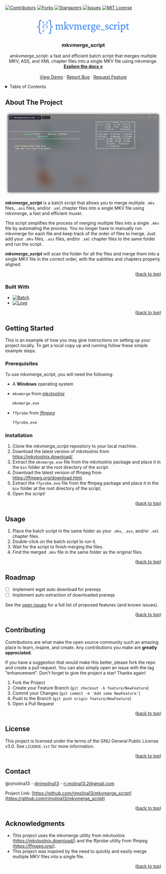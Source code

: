 <!-- Improved compatibility of back to top link: See: https://github.com/othneildrew/Best-README-Template/pull/73 -->
<a name="readme-top"></a>
<!--
*** Thanks for checking out the Best-README-Template. If you have a suggestion
*** that would make this better, please fork the repo and create a pull request
*** or simply open an issue with the tag "enhancement".
*** Don't forget to give the project a star!
*** Thanks again! Now go create something AMAZING! :D
-->



<!-- PROJECT SHIELDS -->
<!--
*** I'm using markdown "reference style" links for readability.
*** Reference links are enclosed in brackets [ ] instead of parentheses ( ).
*** See the bottom of this document for the declaration of the reference variables
*** for contributors-url, forks-url, etc. This is an optional, concise syntax you may use.
*** https://www.markdownguide.org/basic-syntax/#reference-style-links
-->
[![Contributors][contributors-shield]][contributors-url]
[![Forks][forks-shield]][forks-url]
[![Stargazers][stars-shield]][stars-url]
[![Issues][issues-shield]][issues-url]
[![MIT License][license-shield]][license-url]
<!-- [![LinkedIn][linkedin-shield]][linkedin-url] -->



<!-- PROJECT LOGO -->
<br />
<div align="center">
  <a href="https://github.com/rjmolina13/mkvmerge_script">
    <img src="images/logo.png" alt="Logo" width="300" height=45">
  </a>

<h3 align="center">mkvmerge_script</h3>

  <p align="center">
    amkvmerge_script: a fast and efficient batch script that merges multiple MKV, ASS, and XML chapter files into a single MKV file using mkvmerge.
    <br />
    <a href="https://github.com/rjmolina13/mkvmerge_script"><strong>Explore the docs »</strong></a>
    <br />
    <br />
    <a href="https://github.com/rjmolina13/mkvmerge_script">View Demo</a>
    ·
    <a href="https://github.com/rjmolina13/mkvmerge_script/issues">Report Bug</a>
    ·
    <a href="https://github.com/rjmolina13/mkvmerge_script/issues">Request Feature</a>
  </p>
</div>



<!-- TABLE OF CONTENTS -->
<details>
  <summary>Table of Contents</summary>
  <ol>
    <li>
      <a href="#about-the-project">About The Project</a>
      <ul>
        <li><a href="#built-with">Built With</a></li>
      </ul>
    </li>
    <li>
      <a href="#getting-started">Getting Started</a>
      <ul>
        <li><a href="#prerequisites">Prerequisites</a></li>
        <li><a href="#installation">Installation</a></li>
      </ul>
    </li>
    <li><a href="#usage">Usage</a></li>
    <li><a href="#roadmap">Roadmap</a></li>
    <li><a href="#contributing">Contributing</a></li>
    <li><a href="#license">License</a></li>
    <li><a href="#contact">Contact</a></li>
    <li><a href="#acknowledgments">Acknowledgments</a></li>
  </ol>
</details>



<!-- ABOUT THE PROJECT -->
## About The Project

[![Product Name Screen Shot][product-screenshot]](https://example.com)

***mkvmerge_script*** is a batch script that allows you to merge multiple `.mkv` files, `.ass` files, and/or `.xml` chapter files into a single MKV file using mkvmerge, a fast and efficient muxer.

This script simplifies the process of merging multiple files into a single `.mkv` file by automating the process. You no longer have to manually run mkvmerge for each file and keep track of the order of files to merge. Just add your `.mkv` files, `.ass` files, and/or `.xml` chapter files to the same folder and run the script.

***mkvmerge_script*** will scan the folder for all the files and merge them into a single MKV file in the correct order, with the subtitles and chapters properly aligned. 

<p align="right">(<a href="#readme-top">back to top</a>)</p>

### Built With

* [![Batch][Shell]][Shell-url]
* [![Love][Love]][Love-url]


<p align="right">(<a href="#readme-top">back to top</a>)</p>



<!-- GETTING STARTED -->
## Getting Started

This is an example of how you may give instructions on setting up your project locally.
To get a local copy up and running follow these simple example steps.

### Prerequisites

To use mkvmerge_script, you will need the following:

* A **Windows** operating system

* `mkvmerge` from [*mkvtoolnix*](https://mkvtoolnix.download/downloads.html#windows)
  ```sh
  mkvmerge.exe
  ```
* `ffprobe` from [*ffmpeg*](https://www.gyan.dev/ffmpeg/builds/ffmpeg-git-essentials.7z)
  ```sh
  ffprobe.exe
  ```

### Installation

1. Clone the *mkvmerge_script* repository to your local machine.
2. Download the latest version of mkvtoolnix from https://mkvtoolnix.download/.
3. Extract the `mkvmerge.exe` file from the mkvtoolnix package and place it in the `bin` folder at the root directory of the script.
4. Download the latest version of ffmpeg from https://ffmpeg.org/download.html.
5. Extract the `ffprobe.exe` file from the ffmpeg package and place it in the `bin` folder at the root directory of the script.
6. Open the script!

<p align="right">(<a href="#readme-top">back to top</a>)</p>



<!-- USAGE EXAMPLES -->
## Usage

1. Place the batch script in the same folder as your `.mkv`, `.ass`, and/or `.xml` chapter files.
2. Double-click on the batch script to run it.
3. Wait for the script to finish merging the files.
4. Find the merged `.mkv` file in the same folder as the original files.

<p align="right">(<a href="#readme-top">back to top</a>)</p>



<!-- ROADMAP -->
## Roadmap

- [ ] Implement wget auto download for prereqs
- [ ] Implement auto extraction of downloaded prereqs

See the [open issues](https://github.com/rjmolina13/mkvmerge_script/issues) for a full list of proposed features (and known issues).

<p align="right">(<a href="#readme-top">back to top</a>)</p>



<!-- CONTRIBUTING -->
## Contributing

Contributions are what make the open source community such an amazing place to learn, inspire, and create. Any contributions you make are **greatly appreciated**.

If you have a suggestion that would make this better, please fork the repo and create a pull request. You can also simply open an issue with the tag "enhancement".
Don't forget to give the project a star! Thanks again!

1. Fork the Project
2. Create your Feature Branch (`git checkout -b feature/NewFeature`)
3. Commit your Changes (`git commit -m 'Add some NewFeature'`)
4. Push to the Branch (`git push origin feature/NewFeature`)
5. Open a Pull Request

<p align="right">(<a href="#readme-top">back to top</a>)</p>



<!-- LICENSE -->
## License

This project is licensed under the terms of the GNU General Public License v3.0. See `LICENSE.txt` for more information.

<p align="right">(<a href="#readme-top">back to top</a>)</p>



<!-- CONTACT -->
## Contact

@rjmolina13 - [@rjmolina13](https://twitter.com/rjmolina13) - rj.molina13.2@gmail.com

Project Link: [https://github.com/rjmolina13/mkvmerge_script](https://github.com/rjmolina13/mkvmerge_script)

<p align="right">(<a href="#readme-top">back to top</a>)</p>



<!-- ACKNOWLEDGMENTS -->
## Acknowledgments


- This project uses the mkvmerge utility from mkvtoolnix (https://mkvtoolnix.download/) and the ffprobe utility from ffmpeg (https://ffmpeg.org/).
- This project was inspired by the need to quickly and easily merge multiple MKV files into a single file.


<p align="right">(<a href="#readme-top">back to top</a>)</p>



<!-- MARKDOWN LINKS & IMAGES -->
<!-- https://www.markdownguide.org/basic-syntax/#reference-style-links -->

[Shell]: https://img.shields.io/badge/shell_script-%23121011.svg?style=for-the-badge&logo=gnu-bash&logoColor=white
[Shell-url]: https://github.com/rjmolina13/mkvmerge_script#!
[Love]: https://img.shields.io/badge/love-%E2%9D%A4%EF%B8%8F-black?style=for-the-badge
[Love-url]: https://github.com/rjmolina13/mkvmerge_script#!
[contributors-shield]: https://img.shields.io/github/contributors/rjmolina13/mkvmerge_script.svg?style=for-the-badge
[contributors-url]: https://github.com/rjmolina13/mkvmerge_script/graphs/contributors
[forks-shield]: https://img.shields.io/github/forks/rjmolina13/mkvmerge_script.svg?style=for-the-badge
[forks-url]: https://github.com/rjmolina13/mkvmerge_script/network/members
[stars-shield]: https://img.shields.io/github/stars/rjmolina13/mkvmerge_script.svg?style=for-the-badge
[stars-url]: https://github.com/rjmolina13/mkvmerge_script/stargazers
[issues-shield]: https://img.shields.io/github/issues/rjmolina13/mkvmerge_script.svg?style=for-the-badge
[issues-url]: https://github.com/rjmolina13/mkvmerge_script/issues
[license-shield]: https://img.shields.io/github/license/rjmolina13/mkvmerge_script.svg?style=for-the-badge
[license-url]: https://github.com/rjmolina13/mkvmerge_script/blob/master/LICENSE.txt
[linkedin-shield]: https://img.shields.io/badge/-LinkedIn-black.svg?style=for-the-badge&logo=linkedin&colorB=555
[product-screenshot]: images/screenshot.png

